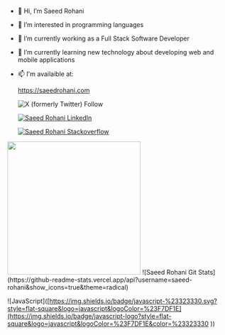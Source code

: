 - 👋 Hi, I’m Saeed Rohani
- 👀 I’m interested in programming languages
- 🔭 I’m currently working as a Full Stack Software Developer
- 🌱 I’m currently learning new technology about developing web and mobile applications
- 📫 I'm availaible at:
  
   https://saeedrohani.com

    ![X (formerly Twitter) Follow](https://img.shields.io/twitter/follow/saeed_rohani)

  [![Saeed Rohani LinkedIn](https://img.shields.io/badge/Saeed%20Rohani-LinkedIn?style=for-the-badge&logo=linkedin&&target=_blank&color=%230967c2&link=https://www.linkedin.com/in/saeedrohani)](https://www.linkedin.com/in/saeedrohani/)

  [![Saeed Rohani Stackoverflow](https://img.shields.io/badge/Saeed%20Rohani-Stackoverflow?style=for-the-badge&logo=stackoverflow&labelColor=%23555555&color=%23F58025&link=https://stackoverflow.com/users/4445142/saeed-rohani)](https://stackoverflow.com/users/4445142/saeed-rohani)



  
<img src="https://github-readme-stats.vercel.app/api/top-langs/?username=saeed-rohani&layout=compact&theme=radical" width="300" />
![Saeed Rohani Git Stats](https://github-readme-stats.vercel.app/api?username=saeed-rohani&show_icons=true&theme=radical)

![JavaScript]([https://img.shields.io/badge/javascript-%23323330.svg?style=flat-square&logo=javascript&logoColor=%23F7DF1E](https://img.shields.io/badge/javascript-logo?style=flat-square&logo=javascript&logoColor=%23F7DF1E&color=%23323330
))
<!---
Saeed-Rohani/Saeed-Rohani is a ✨ special ✨ repository because its `README.md` (this file) appears on your GitHub profile.
You can click the Preview link to take a look at your changes.
--->
